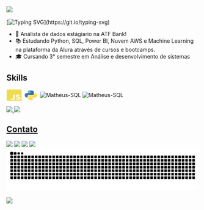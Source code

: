   <img src="https://capsule-render.vercel.app/api?type=waving&color=0B173B&height=270&section=header&fontAlignY=35&text=Matheus%20Neves&desc=Cientista%20de%20Dados!💻&fontColor=1E90FF#gh-dark-mode-only" />
</a>
  
<img align="right" alt="" height="300px" src="./me.png">

[![Typing SVG](https://readme-typing-svg.demolab.com?font=Fira+Code&weight=600&size=25&pause=1000&color=1E90FF&random=false&width=435&height=40&lines=Ol%C3%A1%2C+eu+sou+Matheus+Neves!)](https://git.io/typing-svg)


- 🔎 Análista de dados estágiario na ATF Bank! 
- 📚 Estudando Python, SQL, Power BI, Nuvem AWS e Machine Learning na plataforma da Alura através de cursos e bootcamps.
- 🎓 Cursando 3° semestre em Análise e desenvolvimento de sistemas


## <b>Skills</b>


  <img align="center" alt="Matheus" height="30" width="40" src="https://raw.githubusercontent.com/devicons/devicon/master/icons/javascript/javascript-plain.svg"> <img align="center" alt="Matheus-Python" height="30" width="40" src="https://raw.githubusercontent.com/devicons/devicon/master/icons/python/python-original.svg"> <img align="center" alt="Matheus-SQL" height="30" width="40" src="https://cdn.jsdelivr.net/gh/devicons/devicon@latest/icons/azuresqldatabase/azuresqldatabase-original.svg" /> <img align="center" alt="Matheus-SQL" height="30" width="40" src="https://cdn.jsdelivr.net/gh/devicons/devicon@latest/icons/pandas/pandas-original-wordmark.svg" />
          
          

<div>
  <a href="https://github.com/matheusnevesds">
  <img height="167em" src="https://github-readme-stats.vercel.app/api?username=matheusnevesds&show_icons=true&theme=algolia&include_all_commits=true&count_private=true" />
  <img height="167em" src="https://github-readme-stats.vercel.app/api/top-langs/?username=matheusnevesds&layout=compact&langs_count=16&theme=algolia" />
</div>

## Contato
  
<div>
    <a href="https://drive.google.com/file/d/1tB2g2cc1kJbvy-BUZiOCuv9WV5E0q4Oq/view?usp=sharing" target="_blank"><img height="28em" src="https://img.shields.io/badge/-Curriculo-%0101DFB5?style=for-the-badge&logo=curriculo&logoColor=white" target="_blank"></a>
  <a href="https://www.linkedin.com/in/matheus-neves-da-silva-30333023a/" target="_blank"><img src="https://img.shields.io/badge/-LinkedIn-%230077B5?style=for-the-badge&logo=linkedin&logoColor=white" target="_blank"></a> 
  <a href = "mailto:matheusndsdev@gmail.com"><img src="https://img.shields.io/badge/-Gmail-%23333?style=for-the-badge&logo=gmail&logoColor=white" target="_blank"></a>
  <a href="https://instagram.com/neves_83" target="_blank"><img src="https://img.shields.io/badge/-Instagram-%23E4405F?style=for-the-badge&logo=instagram&logoColor=white" target="_blank"></a>
</div>


<picture>
  <source media="(prefers-color-scheme: dark)" srcset="https://raw.githubusercontent.com/matheusnevesds/matheusnevesds/output/github-contribution-grid-snake-dark.svg">
  <source media="(prefers-color-scheme: light)" srcset="https://raw.githubusercontent.com/matheusnevesds/matheusnevesds/output/github-contribution-grid-snake.svg">
  <img alt="github contribution grid snake animation" src="https://raw.githubusercontent.com/matheusnevesds/matheusnevesds/output/github-contribution-grid-snake.svg">
</picture>
<br><br>

<img src="https://capsule-render.vercel.app/api?type=waving&color=0B173B&height=200&section=footer" />

